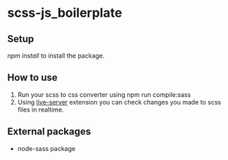 # scss-js_boilerplate

## Setup
*npm install* to install the package.

## How to use
1. Run your scss to css converter using npm run compile:sass
2. Using [live-server](https://marketplace.visualstudio.com/items?itemName=ritwickdey.LiveServer) extension you can check changes you made to scss files in realtime.


## External packages
- node-sass package
